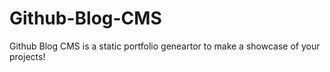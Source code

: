 # Github-Blog-CMS
Github Blog CMS is a static portfolio geneartor to make a showcase of your projects!
